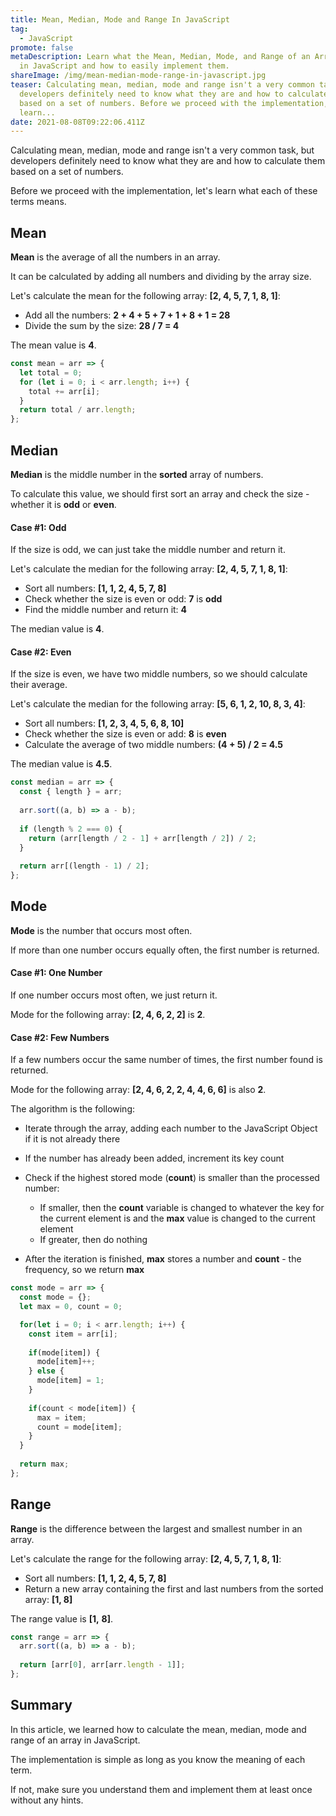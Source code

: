```yaml
---
title: Mean, Median, Mode and Range In JavaScript
tag:
  - JavaScript
promote: false
metaDescription: Learn what the Mean, Median, Mode, and Range of an Array mean
  in JavaScript and how to easily implement them.
shareImage: /img/mean-median-mode-range-in-javascript.jpg
teaser: Calculating mean, median, mode and range isn't a very common task, but
  developers definitely need to know what they are and how to calculate them
  based on a set of numbers. Before we proceed with the implementation, let's
  learn...
date: 2021-08-08T09:22:06.411Z
---
```

Calculating mean, median, mode and range isn't a very common task, but developers definitely need to know what they are and how to calculate them based on a set of numbers.

Before we proceed with the implementation, let's learn what each of these terms means.

## Mean

**Mean** is the average of all the numbers in an array.

It can be calculated by adding all numbers and dividing by the array size.

Let's calculate the mean for the following array: **\[2, 4, 5, 7, 1, 8, 1]**:

* Add all the numbers: **2 + 4 + 5 + 7 + 1 + 8 + 1 = 28**
* Divide the sum by the size: **28 / 7 = 4**

The mean value is **4**.

```javascript
const mean = arr => {
  let total = 0;
  for (let i = 0; i < arr.length; i++) {
    total += arr[i];
  }
  return total / arr.length;
};
```

## Median

**Median** is the middle number in the **sorted** array of numbers.

To calculate this value, we should first sort an array and check the size - whether it is **odd** or **even**.

#### Case #1: Odd

If the size is odd, we can just take the middle number and return it.

Let's calculate the median for the following array: **\[2, 4, 5, 7, 1, 8, 1]**:

* Sort all numbers: **\[1, 1, 2, 4, 5, 7, 8]**
* Check whether the size is even or odd: **7** is **odd**
* Find the middle number and return it: **4**

The median value is **4**.

#### Case #2: Even

If the size is even, we have two middle numbers, so we should calculate their average.

Let's calculate the median for the following array: **\[5, 6, 1, 2, 10, 8, 3, 4]**:

* Sort all numbers: **\[1, 2, 3, 4, 5, 6, 8, 10]**
* Check whether the size is even or add: **8** is **even**
* Calculate the average of two middle numbers: **(4 + 5) / 2 = 4.5**

The median value is **4.5**.

```javascript
const median = arr => {
  const { length } = arr;
  
  arr.sort((a, b) => a - b);
  
  if (length % 2 === 0) {
    return (arr[length / 2 - 1] + arr[length / 2]) / 2;
  }
  
  return arr[(length - 1) / 2];
};
```

## Mode

**Mode** is the number that occurs most often.

If more than one number occurs equally often, the first number is returned.

#### Case #1: One Number

If one number occurs most often, we just return it.

Mode for the following array: **\[2, 4, 6, 2, 2]** is **2**.

#### Case #2: Few Numbers

If a few numbers occur the same number of times, the first number found is returned.

Mode for the following array: **\[2, 4, 6, 2, 2, 4, 4, 6, 6]** is also **2**.

The algorithm is the following:

* Iterate through the array, adding each number to the JavaScript Object if it is not already there
* If the number has already been added, increment its key count
* Check if the highest stored mode (**count**) is smaller than the processed number:

  * If smaller, then the **count** variable is changed to whatever the key for the current element is and the **max** value is changed to the current element
  * If greater, then do nothing
* After the iteration is finished, **max** stores a number and **count** - the frequency, so we return **max**

```javascript
const mode = arr => {
  const mode = {};
  let max = 0, count = 0;

  for(let i = 0; i < arr.length; i++) {
    const item = arr[i];
    
    if(mode[item]) {
      mode[item]++;
    } else {
      mode[item] = 1;
    }
    
    if(count < mode[item]) {
      max = item;
      count = mode[item];
    }
  }
   
  return max;
};
```

## Range

**Range** is the difference between the largest and smallest number in an array.

Let's calculate the range for the following array: **\[2, 4, 5, 7, 1, 8, 1]**:

* Sort all numbers: **\[1, 1, 2, 4, 5, 7, 8]**
* Return a new array containing the first and last numbers from the sorted array: **\[1, 8]**

The range value is **[1,** **8]**.

```javascript
const range = arr => {
  arr.sort((a, b) => a - b);
  
  return [arr[0], arr[arr.length - 1]];
};
```

## Summary

In this article, we learned how to calculate the mean, median, mode and range of an array in JavaScript.

The implementation is simple as long as you know the meaning of each term.

If not, make sure you understand them and implement them at least once without any hints.